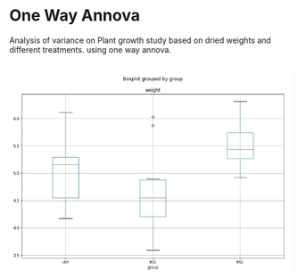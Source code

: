 <h1> One Way Annova </h1>
Analysis of variance on Plant growth study based on dried weights and different treatments.
 using one way annova.<br/><br/>
 
![Alt_text](result.JPG?raw=true "one way anova")
